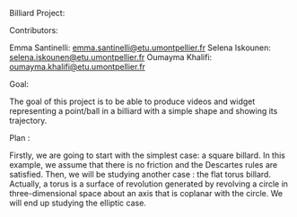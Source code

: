


 Billiard Project:

 Contributors:
 
 Emma Santinelli: emma.santinelli@etu.umontpellier.fr
 Selena Iskounen: selena.iskounen@etu.umontpellier.fr
 Oumayma Khalifi: oumayma.khalifi@etu.umontpellier.fr

Goal:


The goal of this project is to be able to produce videos and widget representing a point/ball in a billiard with a simple shape and showing its trajectory.


Plan :

Firstly, we are going to start with the simplest case: a square billard.
In this example, we assume that there is no friction and the Descartes rules are satisfied.
Then, we will be studying another case : the flat torus billard.
Actually, a torus is a surface of revolution generated by revolving a circle in three-dimensional space about an axis that is coplanar with the circle. 
We will end up studying the elliptic case.







